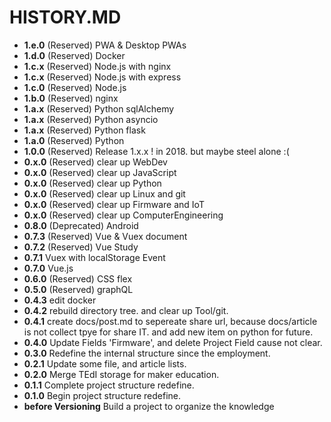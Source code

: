 # HISTORY.MD

- **1.e.0** (Reserved) PWA & Desktop PWAs
- **1.d.0** (Reserved) Docker
- **1.c.x** (Reserved) Node.js with nginx
- **1.c.x** (Reserved) Node.js with express
- **1.c.0** (Reserved) Node.js
- **1.b.0** (Reserved) nginx
- **1.a.x** (Reserved) Python sqlAlchemy
- **1.a.x** (Reserved) Python asyncio
- **1.a.x** (Reserved) Python flask
- **1.a.0** (Reserved) Python
- **1.0.0** (Reserved) Release 1.x.x ! in 2018. but maybe steel alone :(
- **0.x.0** (Reserved) clear up WebDev
- **0.x.0** (Reserved) clear up JavaScript
- **0.x.0** (Reserved) clear up Python
- **0.x.0** (Reserved) clear up Linux and git
- **0.x.0** (Reserved) clear up Firmware and IoT
- **0.x.0** (Reserved) clear up ComputerEngineering
- **0.8.0** (Deprecated) Android
- **0.7.3** (Reserved) Vue & Vuex document
- **0.7.2** (Reserved) Vue Study
- **0.7.1** Vuex with localStorage Event
- **0.7.0** Vue.js
- **0.6.0** (Reserved) CSS flex
- **0.5.0** (Reserved) graphQL
- **0.4.3** edit docker
- **0.4.2** rebuild directory tree. and clear up Tool/git.
- **0.4.1** create docs/post.md to sepereate share url, because docs/article is not collect tpye for share IT. and add new item on python for future.
- **0.4.0** Update Fields 'Firmware', and delete Project Field cause not clear.
- **0.3.0** Redefine the internal structure since the employment.
- **0.2.1** Update some file, and article lists.
- **0.2.0** Merge TEdI storage for maker education.
- **0.1.1** Complete project structure redefine.
- **0.1.0** Begin project structure redefine.
- **before Versioning** Build a project to organize the knowledge
